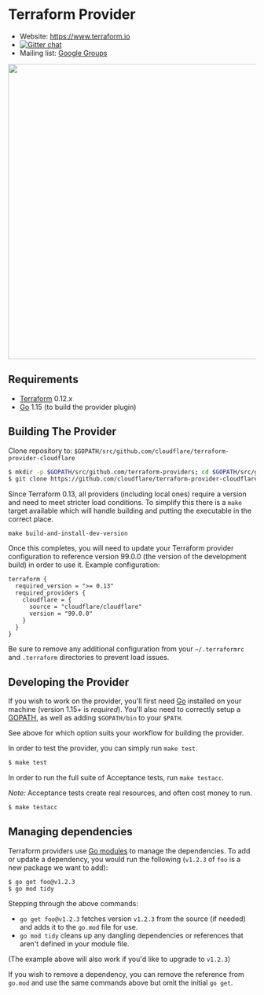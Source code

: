 # Terraform Provider

- Website: https://www.terraform.io
- [![Gitter chat](https://badges.gitter.im/hashicorp-terraform/Lobby.png)](https://gitter.im/hashicorp-terraform/Lobby)
- Mailing list: [Google Groups](http://groups.google.com/group/terraform-tool)

<img src="https://cdn.rawgit.com/hashicorp/terraform-website/master/content/source/assets/images/logo-hashicorp.svg" width="600px">

## Requirements

-	[Terraform](https://www.terraform.io/downloads.html) 0.12.x
-	[Go](https://golang.org/doc/install) 1.15 (to build the provider plugin)

## Building The Provider

Clone repository to: `$GOPATH/src/github.com/cloudflare/terraform-provider-cloudflare`

```sh
$ mkdir -p $GOPATH/src/github.com/terraform-providers; cd $GOPATH/src/github.com/terraform-providers
$ git clone https://github.com/cloudflare/terraform-provider-cloudflare.git
```

Since Terraform 0.13, all providers (including local ones) require a version and
need to meet stricter load conditions. To simplify this there is a `make` target
available which will handle building and putting the executable in the correct
place.

```
make build-and-install-dev-version
```

Once this completes, you will need to update your Terraform provider
configuration to reference version 99.0.0 (the version of the development build)
in order to use it. Example configuration:

```hcl
terraform {
  required_version = ">= 0.13"
  required_providers {
    cloudflare = {
      source = "cloudflare/cloudflare"
      version = "99.0.0"
    }
  }
}
```

Be sure to remove any additional configuration from your `~/.terraformrc` and
`.terraform` directories to prevent load issues.

## Developing the Provider

If you wish to work on the provider, you'll first need [Go](http://www.golang.org)
installed on your machine (version 1.15+ is *required*). You'll also need to
correctly setup a [GOPATH](http://golang.org/doc/code.html#GOPATH), as well
as adding `$GOPATH/bin` to your `$PATH`.

See above for which option suits your workflow for building the provider.

In order to test the provider, you can simply run `make test`.

```sh
$ make test
```

In order to run the full suite of Acceptance tests, run `make testacc`.

*Note:* Acceptance tests create real resources, and often cost money to run.

```sh
$ make testacc
```

## Managing dependencies

Terraform providers use [Go modules][go modules] to manage the
dependencies. To add or update a dependency, you would run the
following (`v1.2.3` of `foo` is a new package we want to add):

```
$ go get foo@v1.2.3
$ go mod tidy
```

Stepping through the above commands:

- `go get foo@v1.2.3` fetches version `v1.2.3` from the source (if
    needed) and adds it to the `go.mod` file for use.
- `go mod tidy` cleans up any dangling dependencies or references that
  aren't defined in your module file.

(The example above will also work if you'd like to upgrade to `v1.2.3`)

If you wish to remove a dependency, you can remove the reference from
`go.mod` and use the same commands above but omit the initial `go get`.

[go modules]: https://github.com/golang/go/wiki/Modules
